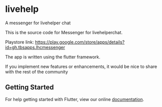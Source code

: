# livehelp

A messenger for livehelper chat


This is the source code for Messenger for livehelperchat.

Playstore link:
https://play.google.com/store/apps/details?id=gh.tbsapps.lhcmessenger


The app is written using the flutter framework.


If you implement new features or enhancements, it would be nice to share with the rest of the community

## Getting Started

For help getting started with Flutter, view our online
[documentation](https://flutter.io/).